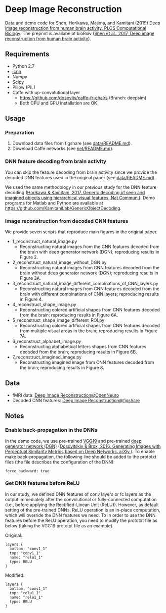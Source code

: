 # Deep Image Reconstruction

Data and demo code for [Shen, Horikawa, Majima, and Kamitani (2019) Deep image reconstruction from human brain activity. PLOS Computational Biology](http://dx.doi.org/10.1371/journal.pcbi.1006633).
The preprint is availabe at bioRxiv ([Shen et al., 2017, Deep image reconstruction from human brain activity](https://www.biorxiv.org/content/early/2017/12/30/240317)).

## Requirements

- Python 2.7
- [icnn](https://github.com/KamitaniLab/icnn)
- Numpy
- Scipy
- Pillow (PIL)
- Caffe with up-convolutional layer
    - https://github.com/dosovits/caffe-fr-chairs (Branch: deepsim)
    - Both CPU and GPU installation are OK

## Usage

### Preparation

1. Download data files from figshare (see [data/README.md](data/README.md)).
2. Download Caffe networks (see [net/README.md](net/README.md)).

### DNN feature decoding from brain activity

You can skip the feature decoding from brain activity since we provide the decoded DNN features used in the original paper (see [data/README.md](data/README.md)).

We used the same methodology in our previous study for the DNN feature decoding ([Horikawa & Kamitani, 2017, Generic decoding of seen and imagined objects using hierarchical visual features, Nat Commun.](https://www.nature.com/articles/ncomms15037)).
Demo programs for Matlab and Python are available at <https://github.com/KamitaniLab/GenericObjectDecoding>.

### Image reconstruction from decoded CNN features

We provide seven scripts that reproduce main figures in the original paper.

- 1_reconstruct_natural_image.py
    - Reconstructing natural images from the CNN features decoded from the brain with deep generator network (DGN); reproducing results in Figure 2.
- 2_reconstruct_natural_image_without_DGN.py
    - Reconstructing natural images from CNN features decoded from the brain without deep generator network (DGN); reproducing results in Figure 3A.
- 3_reconstruct_natural_image_different_combinations_of_CNN_layers.py
    - Reconstructing natural images from CNN features decoded from the brain with different combinations of CNN layers; reproducing results in Figure 4.
- 4_reconstruct_shape_image.py
    - Reconstructing colored artificial shapes from CNN features decoded from the brain; reproducing results in Figure 6A.
- 5_reconstruct_shape_image_different_ROI.py
    - Reconstructing colored artificial shapes from CNN features decoded from multiple visual areas in the brain; reproducing results in Figure 7A.
- 6_reconstruct_alphabet_image.py
    - Reconstructing alphabetical letters shapes from CNN features decoded from the brain; reproducing results in Figure 6B.
- 7_reconstruct_imagined_image.py
    - Reconstructing imagined image from CNN features decoded from the brain; reproducing results in Figure 8.

## Data

- fMRI data: [Deep Image Reconstruction@OpenNeuro](https://openneuro.org/datasets/ds001506)
- Decoded CNN features: [Deep Image Reconstruction@figshare](https://figshare.com/articles/Deep_Image_Reconstruction/7033577)

## Notes

### Enable back-propagation in the DNNs

In the demo code, we use pre-trained [VGG19](http://www.robots.ox.ac.uk/~vgg/software/very_deep/caffe/VGG_ILSVRC_19_layers.caffemodel) and pre-trained [deep generator network (DGN)](https://lmb.informatik.uni-freiburg.de/resources/binaries/arxiv2016_alexnet_inversion_with_gans/release_deepsim_v0.zip) ([Dosovitskiy & Brox, 2016, Generating Images with Perceptual Similarity Metrics based on Deep Networks. arXiv.](https://arxiv.org/abs/1602.02644)).
To enable make back-propagation, the following line should be added to the prototxt files (the file describes the configuration of the DNN):

```
force_backward: true
```

### Get DNN features before ReLU

In our study, we defined DNN features of conv layers or fc layers as the output immediately after the convolutional or fully-connected computation (i.e., before applying the Rectified-Linear-Unit (ReLU)).
However, as default setting of the pre-trained DNNs, ReLU operation is an in-place computation, which will override the DNN features we need.
To In order to use the DNN features before the ReLU operation, you need to modify the prototxt file as below (taking the VGG19 prototxt file as an example).

Original:

```
layers {
  bottom: "conv1_1"
  top: "conv1_1"
  name: "relu1_1"
  type: RELU
}
```

Modified:

```
layers {
  bottom: "conv1_1"
  top: "relu1_1"
  name: "relu1_1"
  type: RELU
}
```
